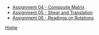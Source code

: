 * [Assignment 04 - Composite Matrix](../assignments/04.md)
* [Assignment 05 - Shear and Translation](../assignments/05.md)
* [Assignment 06 - Readings on Rotations](../assignments/06.md)

[Home](..)

